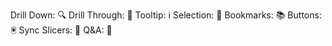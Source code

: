 Drill Down: 🔍
Drill Through: 🚪
Tooltip: ℹ️
Selection: 🎯
Bookmarks: 📚
Buttons: 🖲️
Sync Slicers: 🔄
Q&A: 💬

